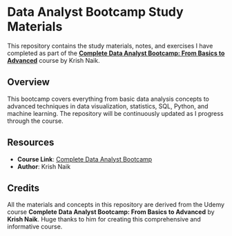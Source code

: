 
# Data Analyst Bootcamp Study Materials

This repository contains the study materials, notes, and exercises I have completed as part of the **[Complete Data Analyst Bootcamp: From Basics to Advanced](https://www.udemy.com/course/complete-data-analyst-bootcamp-from-basics-to-advanced/)** course by Krish Naik.

## Overview
This bootcamp covers everything from basic data analysis concepts to advanced techniques in data visualization, statistics, SQL, Python, and machine learning. The repository will be continuously updated as I progress through the course.

## Resources
- **Course Link**: [Complete Data Analyst Bootcamp](https://www.udemy.com/course/complete-data-analyst-bootcamp-from-basics-to-advanced/)
- **Author**: Krish Naik

## Credits
All the materials and concepts in this repository are derived from the Udemy course **Complete Data Analyst Bootcamp: From Basics to Advanced** by **Krish Naik**. Huge thanks to him for creating this comprehensive and informative course.
